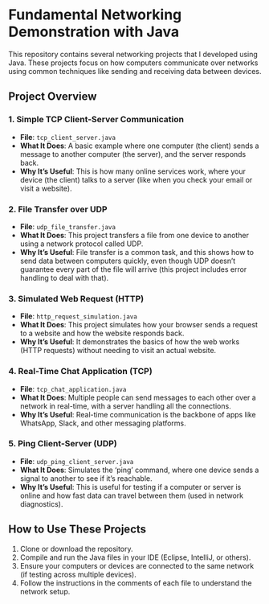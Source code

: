 # Fundamental Networking Demonstration with Java

This repository contains several networking projects that I developed using Java. These projects focus on how computers communicate over networks using common techniques like sending and receiving data between devices.

## Project Overview

### 1. Simple TCP Client-Server Communication
- **File**: `tcp_client_server.java`
- **What It Does**: A basic example where one computer (the client) sends a message to another computer (the server), and the server responds back.
- **Why It’s Useful**: This is how many online services work, where your device (the client) talks to a server (like when you check your email or visit a website).

### 2. File Transfer over UDP
- **File**: `udp_file_transfer.java`
- **What It Does**: This project transfers a file from one device to another using a network protocol called UDP.
- **Why It’s Useful**: File transfer is a common task, and this shows how to send data between computers quickly, even though UDP doesn’t guarantee every part of the file will arrive (this project includes error handling to deal with that).

### 3. Simulated Web Request (HTTP)
- **File**: `http_request_simulation.java`
- **What It Does**: This project simulates how your browser sends a request to a website and how the website responds back.
- **Why It’s Useful**: It demonstrates the basics of how the web works (HTTP requests) without needing to visit an actual website.

### 4. Real-Time Chat Application (TCP)
- **File**: `tcp_chat_application.java`
- **What It Does**: Multiple people can send messages to each other over a network in real-time, with a server handling all the connections.
- **Why It’s Useful**: Real-time communication is the backbone of apps like WhatsApp, Slack, and other messaging platforms.

### 5. Ping Client-Server (UDP)
- **File**: `udp_ping_client_server.java`
- **What It Does**: Simulates the ‘ping’ command, where one device sends a signal to another to see if it’s reachable.
- **Why It’s Useful**: This is useful for testing if a computer or server is online and how fast data can travel between them (used in network diagnostics).

## How to Use These Projects
1. Clone or download the repository.
2. Compile and run the Java files in your IDE (Eclipse, IntelliJ, or others).
3. Ensure your computers or devices are connected to the same network (if testing across multiple devices).
4. Follow the instructions in the comments of each file to understand the network setup.
